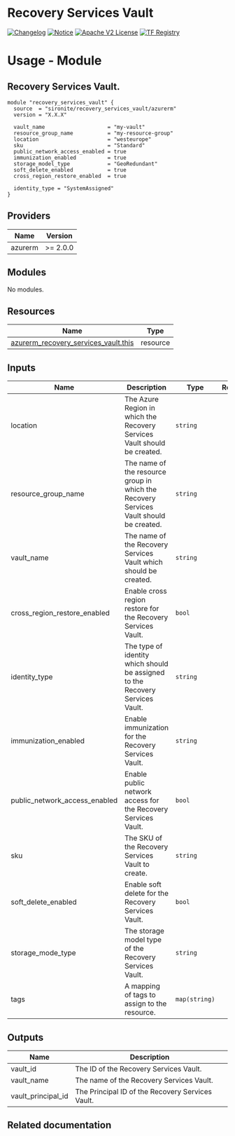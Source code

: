 <!-- BEGIN_TF_DOCS -->
 # Recovery Services Vault
[![Changelog](https://img.shields.io/badge/changelog-release-green.svg)](https://github.com/sironite/terraform-azurerm-recovery_services_vau/releases/latest) [![Notice](https://img.shields.io/badge/notice-copyright-yellow.svg)](NOTICE) [![Apache V2 License](https://img.shields.io/badge/license-Apache%20V2-orange.svg)](LICENSE) [![TF Registry](https://img.shields.io/badge/terraform-registry-blue.svg)](https://registry.terraform.io/providers/hashicorp/azurerm/latest/docs/resources/recovery_services_vault#cross_region_restore_enabled)

# Usage - Module

## Recovery Services Vault.

```hcl
module "recovery_services_vault" {
  source  = "sironite/recovery_services_vault/azurerm"
  version = "X.X.X"

  vault_name                    = "my-vault"
  resource_group_name           = "my-resource-group"
  location                      = "westeurope"
  sku                           = "Standard"
  public_network_access_enabled = true
  immunization_enabled          = true
  storage_model_type            = "GeoRedundant"
  soft_delete_enabled           = true
  cross_region_restore_enabled  = true

  identity_type = "SystemAssigned"
}
```

## Providers

| Name | Version |
|------|---------|
| azurerm | >= 2.0.0 |

## Modules

No modules.

## Resources

| Name | Type |
|------|------|
| [azurerm_recovery_services_vault.this](https://registry.terraform.io/providers/hashicorp/azurerm/latest/docs/resources/recovery_services_vault) | resource |

## Inputs

| Name | Description | Type | Required |
|------|-------------|------|:--------:|
| location | The Azure Region in which the Recovery Services Vault should be created. | `string` | yes |
| resource\_group\_name | The name of the resource group in which the Recovery Services Vault should be created. | `string` | yes |
| vault\_name | The name of the Recovery Services Vault which should be created. | `string` | yes |
| cross\_region\_restore\_enabled | Enable cross region restore for the Recovery Services Vault. | `bool` | no |
| identity\_type | The type of identity which should be assigned to the Recovery Services Vault. | `string` | no |
| immunization\_enabled | Enable immunization for the Recovery Services Vault. | `string` | no |
| public\_network\_access\_enabled | Enable public network access for the Recovery Services Vault. | `bool` | no |
| sku | The SKU of the Recovery Services Vault to create. | `string` | no |
| soft\_delete\_enabled | Enable soft delete for the Recovery Services Vault. | `bool` | no |
| storage\_mode\_type | The storage model type of the Recovery Services Vault. | `string` | no |
| tags | A mapping of tags to assign to the resource. | `map(string)` | no |

## Outputs

| Name | Description |
|------|-------------|
| vault\_id | The ID of the Recovery Services Vault. |
| vault\_name | The name of the Recovery Services Vault. |
| vault\_principal\_id | The Principal ID of the Recovery Services Vault. |

## Related documentation
<!-- END_TF_DOCS -->